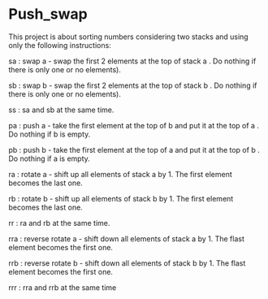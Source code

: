 # Push_swap

This project is about sorting numbers considering two stacks and using only the following instructions:

sa : swap a - swap the first 2 elements at the top of stack a . Do nothing if there is only one or no elements).

sb : swap b - swap the first 2 elements at the top of stack b . Do nothing if there is only one or no elements).

ss : sa and sb at the same time.

pa : push a - take the first element at the top of b and put it at the top of a . Do nothing if b is empty.

pb : push b - take the first element at the top of a and put it at the top of b . Do nothing if a is empty.

ra : rotate a - shift up all elements of stack a by 1. The first element becomes the last one.

rb : rotate b - shift up all elements of stack b by 1. The first element becomes the last one.

rr : ra and rb at the same time.

rra : reverse rotate a - shift down all elements of stack a by 1. The flast element becomes the first one.

rrb : reverse rotate b - shift down all elements of stack b by 1. The flast element becomes the first one.

rrr : rra and rrb at the same time

